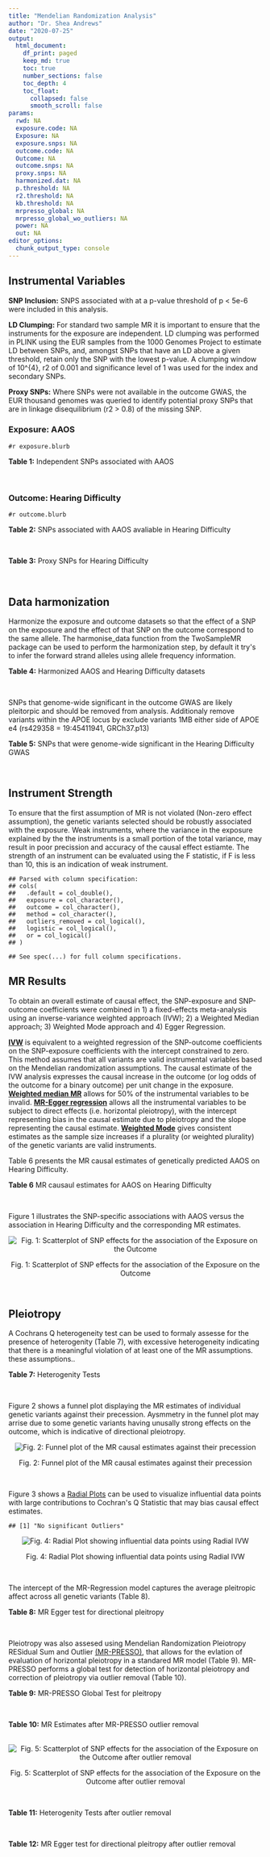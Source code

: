 ```yaml
---
title: "Mendelian Randomization Analysis"
author: "Dr. Shea Andrews"
date: "2020-07-25"
output:
  html_document:
    df_print: paged
    keep_md: true
    toc: true
    number_sections: false
    toc_depth: 4
    toc_float:
      collapsed: false
      smooth_scroll: false
params:
  rwd: NA
  exposure.code: NA
  Exposure: NA
  exposure.snps: NA
  outcome.code: NA
  Outcome: NA
  outcome.snps: NA
  proxy.snps: NA
  harmonized.dat: NA
  p.threshold: NA
  r2.threshold: NA
  kb.threshold: NA
  mrpresso_global: NA
  mrpresso_global_wo_outliers: NA
  power: NA
  out: NA
editor_options:
  chunk_output_type: console
---
```







## Instrumental Variables
**SNP Inclusion:** SNPS associated with at a p-value threshold of p < 5e-6 were included in this analysis.
<br>

**LD Clumping:** For standard two sample MR it is important to ensure that the instruments for the exposure are independent. LD clumping was performed in PLINK using the EUR samples from the 1000 Genomes Project to estimate LD between SNPs, and, amongst SNPs that have an LD above a given threshold, retain only the SNP with the lowest p-value. A clumping window of 10^{4}, r2 of 0.001 and significance level of 1 was used for the index and secondary SNPs.
<br>

**Proxy SNPs:** Where SNPs were not available in the outcome GWAS, the EUR thousand genomes was queried to identify potential proxy SNPs that are in linkage disequilibrium (r2 > 0.8) of the missing SNP.
<br>

### Exposure: AAOS
`#r exposure.blurb`
<br>

**Table 1:** Independent SNPs associated with AAOS
<div data-pagedtable="false">
  <script data-pagedtable-source type="application/json">
{"columns":[{"label":["SNP"],"name":[1],"type":["chr"],"align":["left"]},{"label":["CHROM"],"name":[2],"type":["dbl"],"align":["right"]},{"label":["POS"],"name":[3],"type":["dbl"],"align":["right"]},{"label":["REF"],"name":[4],"type":["chr"],"align":["left"]},{"label":["ALT"],"name":[5],"type":["chr"],"align":["left"]},{"label":["AF"],"name":[6],"type":["dbl"],"align":["right"]},{"label":["BETA"],"name":[7],"type":["dbl"],"align":["right"]},{"label":["SE"],"name":[8],"type":["dbl"],"align":["right"]},{"label":["Z"],"name":[9],"type":["dbl"],"align":["right"]},{"label":["P"],"name":[10],"type":["dbl"],"align":["right"]},{"label":["N"],"name":[11],"type":["dbl"],"align":["right"]},{"label":["TRAIT"],"name":[12],"type":["chr"],"align":["left"]}],"data":[{"1":"rs2649062","2":"1","3":"5799177","4":"A","5":"G","6":"0.3192","7":"0.0652","8":"0.0131","9":"4.977100","10":"6.120e-07","11":"40255","12":"AAOS"},{"1":"rs4662080","2":"1","3":"14363419","4":"C","5":"T","6":"0.6649","7":"0.1421","8":"0.0296","9":"4.800676","10":"1.586e-06","11":"40255","12":"AAOS"},{"1":"rs10919252","2":"1","3":"169802956","4":"C","5":"G","6":"0.3275","7":"0.0975","8":"0.0198","9":"4.924240","10":"8.182e-07","11":"40255","12":"AAOS"},{"1":"rs6701713","2":"1","3":"207786289","4":"A","5":"G","6":"0.7983","7":"-0.0709","8":"0.0146","9":"-4.856160","10":"1.184e-06","11":"40255","12":"AAOS"},{"1":"rs144505123","2":"1","3":"221802052","4":"C","5":"T","6":"0.0113","7":"0.7709","8":"0.1609","9":"4.791175","10":"1.661e-06","11":"40255","12":"AAOS"},{"1":"rs6718282","2":"2","3":"18039651","4":"G","5":"A","6":"0.0440","7":"-0.1421","8":"0.0308","9":"-4.613636","10":"3.840e-06","11":"40255","12":"AAOS"},{"1":"rs114131510","2":"2","3":"78420700","4":"A","5":"G","6":"0.0162","7":"0.6419","8":"0.1406","9":"4.565430","10":"4.949e-06","11":"40255","12":"AAOS"},{"1":"rs12615104","2":"2","3":"109820829","4":"T","5":"C","6":"0.2566","7":"-0.1057","8":"0.0221","9":"-4.782810","10":"1.829e-06","11":"40255","12":"AAOS"},{"1":"rs111906619","2":"2","3":"127789085","4":"C","5":"T","6":"0.0709","7":"0.1268","8":"0.0256","9":"4.953125","10":"7.088e-07","11":"40255","12":"AAOS"},{"1":"rs6431219","2":"2","3":"127862133","4":"C","5":"T","6":"0.4163","7":"0.0774","8":"0.0124","9":"6.241935","10":"3.897e-10","11":"40255","12":"AAOS"},{"1":"rs359982","2":"2","3":"219826934","4":"A","5":"G","6":"0.0781","7":"0.2660","8":"0.0513","9":"5.185190","10":"2.159e-07","11":"40255","12":"AAOS"},{"1":"rs116341973","2":"3","3":"63462893","4":"A","5":"G","6":"0.0227","7":"0.2057","8":"0.0399","9":"5.155390","10":"2.478e-07","11":"40255","12":"AAOS"},{"1":"rs145799027","2":"3","3":"114438213","4":"T","5":"C","6":"0.0147","7":"0.7485","8":"0.1601","9":"4.675200","10":"2.933e-06","11":"40255","12":"AAOS"},{"1":"rs71602496","2":"4","3":"661002","4":"A","5":"G","6":"0.1453","7":"0.0780","8":"0.0171","9":"4.561400","10":"4.978e-06","11":"40255","12":"AAOS"},{"1":"rs115803892","2":"4","3":"134185712","4":"G","5":"A","6":"0.0129","7":"0.9151","8":"0.1973","9":"4.638115","10":"3.498e-06","11":"40255","12":"AAOS"},{"1":"rs1689013","2":"4","3":"181048651","4":"T","5":"C","6":"0.2493","7":"0.0637","8":"0.0139","9":"4.582730","10":"4.657e-06","11":"40255","12":"AAOS"},{"1":"rs144202318","2":"5","3":"165711579","4":"G","5":"A","6":"0.0135","7":"0.7219","8":"0.1572","9":"4.592239","10":"4.356e-06","11":"40255","12":"AAOS"},{"1":"rs77345379","2":"6","3":"69273670","4":"C","5":"T","6":"0.0185","7":"0.2291","8":"0.0501","9":"4.572854","10":"4.830e-06","11":"40255","12":"AAOS"},{"1":"rs12153819","2":"6","3":"83773049","4":"C","5":"T","6":"0.1018","7":"-0.1092","8":"0.0235","9":"-4.646809","10":"3.291e-06","11":"40255","12":"AAOS"},{"1":"rs17170228","2":"7","3":"33076314","4":"G","5":"A","6":"0.0623","7":"0.1215","8":"0.0248","9":"4.899194","10":"1.004e-06","11":"40255","12":"AAOS"},{"1":"rs149907089","2":"7","3":"151626353","4":"G","5":"C","6":"0.0162","7":"0.7109","8":"0.1535","9":"4.631270","10":"3.637e-06","11":"40255","12":"AAOS"},{"1":"rs2725066","2":"8","3":"4438058","4":"T","5":"A","6":"0.5128","7":"-0.0936","8":"0.0191","9":"-4.900524","10":"9.948e-07","11":"40255","12":"AAOS"},{"1":"rs117201713","2":"8","3":"121340499","4":"G","5":"C","6":"0.0408","7":"0.2125","8":"0.0456","9":"4.660088","10":"3.120e-06","11":"40255","12":"AAOS"},{"1":"rs36033332","2":"9","3":"26834807","4":"C","5":"G","6":"0.0386","7":"0.4601","8":"0.0865","9":"5.319080","10":"1.030e-07","11":"40255","12":"AAOS"},{"1":"rs7930318","2":"11","3":"60033371","4":"C","5":"T","6":"0.5996","7":"0.0750","8":"0.0125","9":"6.000000","10":"2.245e-09","11":"40255","12":"AAOS"},{"1":"rs567075","2":"11","3":"85830157","4":"T","5":"C","6":"0.6903","7":"0.0900","8":"0.0132","9":"6.818180","10":"9.084e-12","11":"40255","12":"AAOS"},{"1":"rs11218343","2":"11","3":"121435587","4":"T","5":"C","6":"0.0395","7":"-0.1653","8":"0.0329","9":"-5.024320","10":"5.148e-07","11":"40255","12":"AAOS"},{"1":"rs7958488","2":"12","3":"6546166","4":"A","5":"T","6":"0.0195","7":"0.5085","8":"0.1111","9":"4.576960","10":"4.719e-06","11":"40255","12":"AAOS"},{"1":"rs1118069","2":"12","3":"84739181","4":"A","5":"T","6":"0.7195","7":"0.1012","8":"0.0216","9":"4.685190","10":"2.693e-06","11":"40255","12":"AAOS"},{"1":"rs140016885","2":"12","3":"99679113","4":"A","5":"G","6":"0.0144","7":"0.6851","8":"0.1416","9":"4.838280","10":"1.310e-06","11":"40255","12":"AAOS"},{"1":"rs9582517","2":"13","3":"102331030","4":"T","5":"C","6":"0.5073","7":"-0.1185","8":"0.0257","9":"-4.610890","10":"3.908e-06","11":"40255","12":"AAOS"},{"1":"rs146189059","2":"14","3":"47173254","4":"C","5":"G","6":"0.0111","7":"0.9444","8":"0.1835","9":"5.146590","10":"2.634e-07","11":"40255","12":"AAOS"},{"1":"rs17125944","2":"14","3":"53400629","4":"T","5":"C","6":"0.0924","7":"0.0960","8":"0.0203","9":"4.729060","10":"2.321e-06","11":"40255","12":"AAOS"},{"1":"rs150193285","2":"15","3":"75224360","4":"C","5":"T","6":"0.0109","7":"0.7622","8":"0.1650","9":"4.619394","10":"3.834e-06","11":"40255","12":"AAOS"},{"1":"rs9947273","2":"18","3":"35409158","4":"G","5":"A","6":"0.1431","7":"-0.0853","8":"0.0178","9":"-4.792135","10":"1.593e-06","11":"40255","12":"AAOS"},{"1":"rs62117204","2":"19","3":"45242967","4":"C","5":"T","6":"0.0601","7":"-0.1867","8":"0.0278","9":"-6.715827","10":"1.864e-11","11":"40255","12":"AAOS"},{"1":"rs76205446","2":"19","3":"45355267","4":"T","5":"A","6":"0.0143","7":"0.7096","8":"0.1234","9":"5.750405","10":"9.010e-09","11":"40255","12":"AAOS"},{"1":"rs2075650","2":"19","3":"45395619","4":"A","5":"G","6":"0.2197","7":"0.5502","8":"0.0223","9":"24.672600","10":"5.980e-134","11":"40255","12":"AAOS"},{"1":"rs141441332","2":"19","3":"45438575","4":"C","5":"A","6":"0.0110","7":"0.5383","8":"0.0632","9":"8.517405","10":"1.713e-17","11":"40255","12":"AAOS"},{"1":"rs204469","2":"19","3":"45490285","4":"A","5":"G","6":"0.9632","7":"0.1588","8":"0.0341","9":"4.656890","10":"3.269e-06","11":"40255","12":"AAOS"},{"1":"rs2827191","2":"21","3":"23361798","4":"C","5":"T","6":"0.2857","7":"0.1277","8":"0.0279","9":"4.577061","10":"4.895e-06","11":"40255","12":"AAOS"},{"1":"rs1043441","2":"22","3":"39130964","4":"C","5":"T","6":"0.2893","7":"-0.0639","8":"0.0135","9":"-4.733333","10":"2.110e-06","11":"40255","12":"AAOS"}],"options":{"columns":{"min":{},"max":[10]},"rows":{"min":[10],"max":[10]},"pages":{}}}
  </script>
</div>
<br>

### Outcome: Hearing Difficulty
`#r outcome.blurb`
<br>

**Table 2:** SNPs associated with AAOS avaliable in Hearing Difficulty
<div data-pagedtable="false">
  <script data-pagedtable-source type="application/json">
{"columns":[{"label":["SNP"],"name":[1],"type":["chr"],"align":["left"]},{"label":["CHROM"],"name":[2],"type":["dbl"],"align":["right"]},{"label":["POS"],"name":[3],"type":["dbl"],"align":["right"]},{"label":["REF"],"name":[4],"type":["chr"],"align":["left"]},{"label":["ALT"],"name":[5],"type":["chr"],"align":["left"]},{"label":["AF"],"name":[6],"type":["dbl"],"align":["right"]},{"label":["BETA"],"name":[7],"type":["dbl"],"align":["right"]},{"label":["SE"],"name":[8],"type":["dbl"],"align":["right"]},{"label":["Z"],"name":[9],"type":["dbl"],"align":["right"]},{"label":["P"],"name":[10],"type":["dbl"],"align":["right"]},{"label":["N"],"name":[11],"type":["dbl"],"align":["right"]},{"label":["TRAIT"],"name":[12],"type":["chr"],"align":["left"]}],"data":[{"1":"rs2649062","2":"1","3":"5799177","4":"A","5":"G","6":"0.311425","7":"-1.64647e-03","8":"0.00142696","9":"-1.15383000","10":"0.250","11":"250389","12":"Hearing_Difficulty"},{"1":"rs4662080","2":"1","3":"14363419","4":"C","5":"T","6":"0.749317","7":"3.48437e-03","8":"0.00152956","9":"2.27802000","10":"0.023","11":"250389","12":"Hearing_Difficulty"},{"1":"rs10919252","2":"1","3":"169802956","4":"C","5":"G","6":"0.326301","7":"-3.67296e-03","8":"0.00140596","9":"-2.61242000","10":"0.009","11":"250389","12":"Hearing_Difficulty"},{"1":"rs6701713","2":"1","3":"207786289","4":"A","5":"G","6":"0.818375","7":"-1.68473e-03","8":"0.00170882","9":"-0.98590300","10":"0.320","11":"250389","12":"Hearing_Difficulty"},{"1":"rs6718282","2":"2","3":"18039651","4":"G","5":"A","6":"0.051390","7":"5.94925e-03","8":"0.00303588","9":"1.95965000","10":"0.050","11":"250389","12":"Hearing_Difficulty"},{"1":"rs12615104","2":"2","3":"109820829","4":"T","5":"C","6":"0.260303","7":"6.47070e-04","8":"0.00150398","9":"0.43023800","10":"0.670","11":"250389","12":"Hearing_Difficulty"},{"1":"rs111906619","2":"2","3":"127789085","4":"C","5":"T","6":"0.079492","7":"-2.04414e-03","8":"0.00243939","9":"-0.83797200","10":"0.400","11":"250389","12":"Hearing_Difficulty"},{"1":"rs6431219","2":"2","3":"127862133","4":"C","5":"T","6":"0.414654","7":"2.24321e-03","8":"0.00134146","9":"1.67222000","10":"0.094","11":"250389","12":"Hearing_Difficulty"},{"1":"rs359982","2":"2","3":"219826934","4":"A","5":"G","6":"0.070628","7":"-2.87082e-03","8":"0.00256893","9":"-1.11752000","10":"0.260","11":"250389","12":"Hearing_Difficulty"},{"1":"rs116341973","2":"3","3":"63462893","4":"A","5":"G","6":"0.022673","7":"6.36508e-03","8":"0.00443917","9":"1.43384000","10":"0.150","11":"250389","12":"Hearing_Difficulty"},{"1":"rs71602496","2":"4","3":"661002","4":"A","5":"G","6":"0.153567","7":"1.19983e-03","8":"0.00183217","9":"0.65486800","10":"0.510","11":"250389","12":"Hearing_Difficulty"},{"1":"rs115803892","2":"4","3":"134185712","4":"G","5":"A","6":"0.010124","7":"2.10067e-03","8":"0.00663308","9":"0.31669600","10":"0.750","11":"250389","12":"Hearing_Difficulty"},{"1":"rs1689013","2":"4","3":"181048651","4":"T","5":"C","6":"0.237413","7":"-2.64399e-04","8":"0.00155122","9":"-0.17044600","10":"0.860","11":"250389","12":"Hearing_Difficulty"},{"1":"rs144202318","2":"5","3":"165711579","4":"G","5":"A","6":"0.012759","7":"-7.80704e-03","8":"0.00595855","9":"-1.31022000","10":"0.190","11":"250389","12":"Hearing_Difficulty"},{"1":"rs77345379","2":"6","3":"69273670","4":"C","5":"T","6":"0.018297","7":"4.83861e-03","8":"0.00506496","9":"0.95531100","10":"0.340","11":"250389","12":"Hearing_Difficulty"},{"1":"rs12153819","2":"6","3":"83773049","4":"C","5":"T","6":"0.124680","7":"-1.45980e-03","8":"0.00200028","9":"-0.72979800","10":"0.470","11":"250389","12":"Hearing_Difficulty"},{"1":"rs17170228","2":"7","3":"33076314","4":"G","5":"A","6":"0.068882","7":"-2.07052e-03","8":"0.00260791","9":"-0.79393800","10":"0.430","11":"250389","12":"Hearing_Difficulty"},{"1":"rs149907089","2":"7","3":"151626353","4":"G","5":"C","6":"0.012116","7":"-1.25127e-03","8":"0.00685119","9":"-0.18263500","10":"0.860","11":"250389","12":"Hearing_Difficulty"},{"1":"rs2725066","2":"8","3":"4438058","4":"T","5":"A","6":"0.523327","7":"3.66496e-04","8":"0.00132535","9":"0.27652800","10":"0.780","11":"250389","12":"Hearing_Difficulty"},{"1":"rs117201713","2":"8","3":"121340499","4":"G","5":"C","6":"0.039403","7":"5.82387e-03","8":"0.00339732","9":"1.71425000","10":"0.086","11":"250389","12":"Hearing_Difficulty"},{"1":"rs36033332","2":"9","3":"26834807","4":"C","5":"G","6":"0.052395","7":"2.66027e-03","8":"0.00299033","9":"0.88962400","10":"0.370","11":"250389","12":"Hearing_Difficulty"},{"1":"rs7930318","2":"11","3":"60033371","4":"C","5":"T","6":"0.596939","7":"2.88491e-03","8":"0.00134417","9":"2.14624000","10":"0.032","11":"250389","12":"Hearing_Difficulty"},{"1":"rs567075","2":"11","3":"85830157","4":"T","5":"C","6":"0.678309","7":"6.71386e-04","8":"0.00141239","9":"0.47535500","10":"0.630","11":"250389","12":"Hearing_Difficulty"},{"1":"rs11218343","2":"11","3":"121435587","4":"T","5":"C","6":"0.037339","7":"1.42182e-03","8":"0.00348571","9":"0.40790000","10":"0.680","11":"250389","12":"Hearing_Difficulty"},{"1":"rs7958488","2":"12","3":"6546166","4":"A","5":"T","6":"0.024126","7":"-8.50142e-04","8":"0.00440385","9":"-0.19304500","10":"0.850","11":"250389","12":"Hearing_Difficulty"},{"1":"rs1118069","2":"12","3":"84739181","4":"A","5":"T","6":"0.715043","7":"-2.40504e-03","8":"0.00146062","9":"-1.64659000","10":"0.100","11":"250389","12":"Hearing_Difficulty"},{"1":"rs140016885","2":"12","3":"99679113","4":"A","5":"G","6":"0.014035","7":"-5.38099e-03","8":"0.00593040","9":"-0.90735700","10":"0.360","11":"250389","12":"Hearing_Difficulty"},{"1":"rs9582517","2":"13","3":"102331030","4":"T","5":"C","6":"0.489144","7":"1.15127e-03","8":"0.00132390","9":"0.86960500","10":"0.380","11":"250389","12":"Hearing_Difficulty"},{"1":"rs17125944","2":"14","3":"53400629","4":"T","5":"C","6":"0.092501","7":"-1.30170e-03","8":"0.00228301","9":"-0.57016800","10":"0.570","11":"250389","12":"Hearing_Difficulty"},{"1":"rs150193285","2":"15","3":"75224360","4":"C","5":"T","6":"0.011255","7":"7.37202e-03","8":"0.00629254","9":"1.17155000","10":"0.240","11":"250389","12":"Hearing_Difficulty"},{"1":"rs9947273","2":"18","3":"35409158","4":"G","5":"A","6":"0.150890","7":"-2.33022e-04","8":"0.00186666","9":"-0.12483400","10":"0.900","11":"250389","12":"Hearing_Difficulty"},{"1":"rs62117204","2":"19","3":"45242967","4":"C","5":"T","6":"0.072203","7":"2.08698e-03","8":"0.00254898","9":"0.81875100","10":"0.410","11":"250389","12":"Hearing_Difficulty"},{"1":"rs76205446","2":"19","3":"45355267","4":"T","5":"A","6":"0.010882","7":"4.84818e-05","8":"0.00647137","9":"0.00749174","10":"0.990","11":"250389","12":"Hearing_Difficulty"},{"1":"rs2075650","2":"19","3":"45395619","4":"A","5":"G","6":"0.146178","7":"1.48604e-03","8":"0.00187135","9":"0.79410100","10":"0.430","11":"250389","12":"Hearing_Difficulty"},{"1":"rs141441332","2":"19","3":"45438575","4":"C","5":"A","6":"0.011087","7":"-7.35816e-04","8":"0.00652399","9":"-0.11278600","10":"0.910","11":"250389","12":"Hearing_Difficulty"},{"1":"rs204469","2":"19","3":"45490285","4":"A","5":"G","6":"0.956677","7":"-5.17711e-03","8":"0.00327522","9":"-1.58069000","10":"0.110","11":"250389","12":"Hearing_Difficulty"},{"1":"rs2827191","2":"21","3":"23361798","4":"C","5":"T","6":"0.289688","7":"-1.27527e-03","8":"0.00145535","9":"-0.87626300","10":"0.380","11":"250389","12":"Hearing_Difficulty"},{"1":"rs1043441","2":"22","3":"39130964","4":"C","5":"T","6":"0.293633","7":"2.09765e-03","8":"0.00144893","9":"1.44772000","10":"0.150","11":"250389","12":"Hearing_Difficulty"},{"1":"rs144505123","2":"NA","3":"NA","4":"NA","5":"NA","6":"NA","7":"NA","8":"NA","9":"NA","10":"NA","11":"NA","12":"NA"},{"1":"rs114131510","2":"NA","3":"NA","4":"NA","5":"NA","6":"NA","7":"NA","8":"NA","9":"NA","10":"NA","11":"NA","12":"NA"},{"1":"rs145799027","2":"NA","3":"NA","4":"NA","5":"NA","6":"NA","7":"NA","8":"NA","9":"NA","10":"NA","11":"NA","12":"NA"},{"1":"rs146189059","2":"NA","3":"NA","4":"NA","5":"NA","6":"NA","7":"NA","8":"NA","9":"NA","10":"NA","11":"NA","12":"NA"}],"options":{"columns":{"min":{},"max":[10]},"rows":{"min":[10],"max":[10]},"pages":{}}}
  </script>
</div>
<br>

**Table 3:** Proxy SNPs for Hearing Difficulty
<div data-pagedtable="false">
  <script data-pagedtable-source type="application/json">
{"columns":[{"label":["proxy.outcome"],"name":[1],"type":["lgl"],"align":["right"]},{"label":["target_snp"],"name":[2],"type":["chr"],"align":["left"]},{"label":["proxy_snp"],"name":[3],"type":["lgl"],"align":["right"]},{"label":["ld.r2"],"name":[4],"type":["lgl"],"align":["right"]},{"label":["Dprime"],"name":[5],"type":["lgl"],"align":["right"]},{"label":["ref.proxy"],"name":[6],"type":["lgl"],"align":["right"]},{"label":["alt.proxy"],"name":[7],"type":["lgl"],"align":["right"]},{"label":["CHROM"],"name":[8],"type":["lgl"],"align":["right"]},{"label":["POS"],"name":[9],"type":["lgl"],"align":["right"]},{"label":["ALT.proxy"],"name":[10],"type":["lgl"],"align":["right"]},{"label":["REF.proxy"],"name":[11],"type":["lgl"],"align":["right"]},{"label":["AF"],"name":[12],"type":["lgl"],"align":["right"]},{"label":["BETA"],"name":[13],"type":["lgl"],"align":["right"]},{"label":["SE"],"name":[14],"type":["lgl"],"align":["right"]},{"label":["P"],"name":[15],"type":["lgl"],"align":["right"]},{"label":["N"],"name":[16],"type":["lgl"],"align":["right"]},{"label":["ref"],"name":[17],"type":["lgl"],"align":["right"]},{"label":["alt"],"name":[18],"type":["lgl"],"align":["right"]},{"label":["ALT"],"name":[19],"type":["lgl"],"align":["right"]},{"label":["REF"],"name":[20],"type":["lgl"],"align":["right"]},{"label":["PHASE"],"name":[21],"type":["lgl"],"align":["right"]}],"data":[{"1":"NA","2":"rs144505123","3":"NA","4":"NA","5":"NA","6":"NA","7":"NA","8":"NA","9":"NA","10":"NA","11":"NA","12":"NA","13":"NA","14":"NA","15":"NA","16":"NA","17":"NA","18":"NA","19":"NA","20":"NA","21":"NA"},{"1":"NA","2":"rs114131510","3":"NA","4":"NA","5":"NA","6":"NA","7":"NA","8":"NA","9":"NA","10":"NA","11":"NA","12":"NA","13":"NA","14":"NA","15":"NA","16":"NA","17":"NA","18":"NA","19":"NA","20":"NA","21":"NA"},{"1":"NA","2":"rs145799027","3":"NA","4":"NA","5":"NA","6":"NA","7":"NA","8":"NA","9":"NA","10":"NA","11":"NA","12":"NA","13":"NA","14":"NA","15":"NA","16":"NA","17":"NA","18":"NA","19":"NA","20":"NA","21":"NA"},{"1":"NA","2":"rs146189059","3":"NA","4":"NA","5":"NA","6":"NA","7":"NA","8":"NA","9":"NA","10":"NA","11":"NA","12":"NA","13":"NA","14":"NA","15":"NA","16":"NA","17":"NA","18":"NA","19":"NA","20":"NA","21":"NA"}],"options":{"columns":{"min":{},"max":[10]},"rows":{"min":[10],"max":[10]},"pages":{}}}
  </script>
</div>
<br>

## Data harmonization
Harmonize the exposure and outcome datasets so that the effect of a SNP on the exposure and the effect of that SNP on the outcome correspond to the same allele. The harmonise_data function from the TwoSampleMR package can be used to perform the harmonization step, by default it try's to infer the forward strand alleles using allele frequency information.
<br>

**Table 4:** Harmonized AAOS and Hearing Difficulty datasets
<div data-pagedtable="false">
  <script data-pagedtable-source type="application/json">
{"columns":[{"label":["SNP"],"name":[1],"type":["chr"],"align":["left"]},{"label":["effect_allele.exposure"],"name":[2],"type":["chr"],"align":["left"]},{"label":["other_allele.exposure"],"name":[3],"type":["chr"],"align":["left"]},{"label":["effect_allele.outcome"],"name":[4],"type":["chr"],"align":["left"]},{"label":["other_allele.outcome"],"name":[5],"type":["chr"],"align":["left"]},{"label":["beta.exposure"],"name":[6],"type":["dbl"],"align":["right"]},{"label":["beta.outcome"],"name":[7],"type":["dbl"],"align":["right"]},{"label":["eaf.exposure"],"name":[8],"type":["dbl"],"align":["right"]},{"label":["eaf.outcome"],"name":[9],"type":["dbl"],"align":["right"]},{"label":["remove"],"name":[10],"type":["lgl"],"align":["right"]},{"label":["palindromic"],"name":[11],"type":["lgl"],"align":["right"]},{"label":["ambiguous"],"name":[12],"type":["lgl"],"align":["right"]},{"label":["id.outcome"],"name":[13],"type":["chr"],"align":["left"]},{"label":["chr.outcome"],"name":[14],"type":["dbl"],"align":["right"]},{"label":["pos.outcome"],"name":[15],"type":["dbl"],"align":["right"]},{"label":["se.outcome"],"name":[16],"type":["dbl"],"align":["right"]},{"label":["z.outcome"],"name":[17],"type":["dbl"],"align":["right"]},{"label":["pval.outcome"],"name":[18],"type":["dbl"],"align":["right"]},{"label":["samplesize.outcome"],"name":[19],"type":["dbl"],"align":["right"]},{"label":["outcome"],"name":[20],"type":["chr"],"align":["left"]},{"label":["mr_keep.outcome"],"name":[21],"type":["lgl"],"align":["right"]},{"label":["pval_origin.outcome"],"name":[22],"type":["chr"],"align":["left"]},{"label":["chr.exposure"],"name":[23],"type":["dbl"],"align":["right"]},{"label":["pos.exposure"],"name":[24],"type":["dbl"],"align":["right"]},{"label":["se.exposure"],"name":[25],"type":["dbl"],"align":["right"]},{"label":["z.exposure"],"name":[26],"type":["dbl"],"align":["right"]},{"label":["pval.exposure"],"name":[27],"type":["dbl"],"align":["right"]},{"label":["samplesize.exposure"],"name":[28],"type":["dbl"],"align":["right"]},{"label":["exposure"],"name":[29],"type":["chr"],"align":["left"]},{"label":["mr_keep.exposure"],"name":[30],"type":["lgl"],"align":["right"]},{"label":["pval_origin.exposure"],"name":[31],"type":["chr"],"align":["left"]},{"label":["id.exposure"],"name":[32],"type":["chr"],"align":["left"]},{"label":["action"],"name":[33],"type":["dbl"],"align":["right"]},{"label":["mr_keep"],"name":[34],"type":["lgl"],"align":["right"]},{"label":["pt"],"name":[35],"type":["dbl"],"align":["right"]},{"label":["pleitropy_keep"],"name":[36],"type":["lgl"],"align":["right"]},{"label":["mrpresso_RSSobs"],"name":[37],"type":["dbl"],"align":["right"]},{"label":["mrpresso_pval"],"name":[38],"type":["dbl"],"align":["right"]},{"label":["mrpresso_keep"],"name":[39],"type":["lgl"],"align":["right"]}],"data":[{"1":"rs1043441","2":"T","3":"C","4":"T","5":"C","6":"-0.0639","7":"2.09765e-03","8":"0.2893","9":"0.293633","10":"FALSE","11":"FALSE","12":"FALSE","13":"ETYMP8","14":"22","15":"39130964","16":"0.00144893","17":"1.44772000","18":"0.150","19":"250389","20":"Wells2019hdiff","21":"TRUE","22":"reported","23":"22","24":"39130964","25":"0.0135","26":"-4.733333","27":"2.110e-06","28":"40255","29":"Huang2017aaos","30":"TRUE","31":"reported","32":"hOK1vF","33":"2","34":"TRUE","35":"5e-06","36":"TRUE","37":"4.315017e-06","38":"1.0000","39":"TRUE"},{"1":"rs10919252","2":"G","3":"C","4":"G","5":"C","6":"0.0975","7":"-3.67296e-03","8":"0.3275","9":"0.326301","10":"FALSE","11":"TRUE","12":"FALSE","13":"ETYMP8","14":"1","15":"169802956","16":"0.00140596","17":"-2.61242000","18":"0.009","19":"250389","20":"Wells2019hdiff","21":"TRUE","22":"reported","23":"1","24":"169802956","25":"0.0198","26":"4.924240","27":"8.182e-07","28":"40255","29":"Huang2017aaos","30":"TRUE","31":"reported","32":"hOK1vF","33":"2","34":"TRUE","35":"5e-06","36":"TRUE","37":"1.368320e-05","38":"0.2496","39":"TRUE"},{"1":"rs1118069","2":"T","3":"A","4":"T","5":"A","6":"0.1012","7":"-2.40504e-03","8":"0.7195","9":"0.715043","10":"FALSE","11":"TRUE","12":"FALSE","13":"ETYMP8","14":"12","15":"84739181","16":"0.00146062","17":"-1.64659000","18":"0.100","19":"250389","20":"Wells2019hdiff","21":"TRUE","22":"reported","23":"12","24":"84739181","25":"0.0216","26":"4.685190","27":"2.693e-06","28":"40255","29":"Huang2017aaos","30":"TRUE","31":"reported","32":"hOK1vF","33":"2","34":"TRUE","35":"5e-06","36":"TRUE","37":"5.750026e-06","38":"1.0000","39":"TRUE"},{"1":"rs111906619","2":"T","3":"C","4":"T","5":"C","6":"0.1268","7":"-2.04414e-03","8":"0.0709","9":"0.079492","10":"FALSE","11":"FALSE","12":"FALSE","13":"ETYMP8","14":"2","15":"127789085","16":"0.00243939","17":"-0.83797200","18":"0.400","19":"250389","20":"Wells2019hdiff","21":"TRUE","22":"reported","23":"2","24":"127789085","25":"0.0256","26":"4.953125","27":"7.088e-07","28":"40255","29":"Huang2017aaos","30":"TRUE","31":"reported","32":"hOK1vF","33":"2","34":"TRUE","35":"5e-06","36":"TRUE","37":"3.962862e-06","38":"1.0000","39":"TRUE"},{"1":"rs11218343","2":"C","3":"T","4":"C","5":"T","6":"-0.1653","7":"1.42182e-03","8":"0.0395","9":"0.037339","10":"FALSE","11":"FALSE","12":"FALSE","13":"ETYMP8","14":"11","15":"121435587","16":"0.00348571","17":"0.40790000","18":"0.680","19":"250389","20":"Wells2019hdiff","21":"TRUE","22":"reported","23":"11","24":"121435587","25":"0.0329","26":"-5.024320","27":"5.148e-07","28":"40255","29":"Huang2017aaos","30":"TRUE","31":"reported","32":"hOK1vF","33":"2","34":"TRUE","35":"5e-06","36":"TRUE","37":"1.775229e-06","38":"1.0000","39":"TRUE"},{"1":"rs115803892","2":"A","3":"G","4":"A","5":"G","6":"0.9151","7":"2.10067e-03","8":"0.0129","9":"0.010124","10":"FALSE","11":"FALSE","12":"FALSE","13":"ETYMP8","14":"4","15":"134185712","16":"0.00663308","17":"0.31669600","18":"0.750","19":"250389","20":"Wells2019hdiff","21":"TRUE","22":"reported","23":"4","24":"134185712","25":"0.1973","26":"4.638115","27":"3.498e-06","28":"40255","29":"Huang2017aaos","30":"TRUE","31":"reported","32":"hOK1vF","33":"2","34":"TRUE","35":"5e-06","36":"TRUE","37":"8.727941e-06","38":"1.0000","39":"TRUE"},{"1":"rs116341973","2":"G","3":"A","4":"G","5":"A","6":"0.2057","7":"6.36508e-03","8":"0.0227","9":"0.022673","10":"FALSE","11":"FALSE","12":"FALSE","13":"ETYMP8","14":"3","15":"63462893","16":"0.00443917","17":"1.43384000","18":"0.150","19":"250389","20":"Wells2019hdiff","21":"TRUE","22":"reported","23":"3","24":"63462893","25":"0.0399","26":"5.155390","27":"2.478e-07","28":"40255","29":"Huang2017aaos","30":"TRUE","31":"reported","32":"hOK1vF","33":"2","34":"TRUE","35":"5e-06","36":"TRUE","37":"4.308776e-05","38":"1.0000","39":"TRUE"},{"1":"rs117201713","2":"C","3":"G","4":"C","5":"G","6":"0.2125","7":"5.82387e-03","8":"0.0408","9":"0.039403","10":"FALSE","11":"TRUE","12":"FALSE","13":"ETYMP8","14":"8","15":"121340499","16":"0.00339732","17":"1.71425000","18":"0.086","19":"250389","20":"Wells2019hdiff","21":"TRUE","22":"reported","23":"8","24":"121340499","25":"0.0456","26":"4.660088","27":"3.120e-06","28":"40255","29":"Huang2017aaos","30":"TRUE","31":"reported","32":"hOK1vF","33":"2","34":"TRUE","35":"5e-06","36":"TRUE","37":"3.690349e-05","38":"1.0000","39":"TRUE"},{"1":"rs12153819","2":"T","3":"C","4":"T","5":"C","6":"-0.1092","7":"-1.45980e-03","8":"0.1018","9":"0.124680","10":"FALSE","11":"FALSE","12":"FALSE","13":"ETYMP8","14":"6","15":"83773049","16":"0.00200028","17":"-0.72979800","18":"0.470","19":"250389","20":"Wells2019hdiff","21":"TRUE","22":"reported","23":"6","24":"83773049","25":"0.0235","26":"-4.646809","27":"3.291e-06","28":"40255","29":"Huang2017aaos","30":"TRUE","31":"reported","32":"hOK1vF","33":"2","34":"TRUE","35":"5e-06","36":"TRUE","37":"2.406826e-06","38":"1.0000","39":"TRUE"},{"1":"rs12615104","2":"C","3":"T","4":"C","5":"T","6":"-0.1057","7":"6.47070e-04","8":"0.2566","9":"0.260303","10":"FALSE","11":"FALSE","12":"FALSE","13":"ETYMP8","14":"2","15":"109820829","16":"0.00150398","17":"0.43023800","18":"0.670","19":"250389","20":"Wells2019hdiff","21":"TRUE","22":"reported","23":"2","24":"109820829","25":"0.0221","26":"-4.782810","27":"1.829e-06","28":"40255","29":"Huang2017aaos","30":"TRUE","31":"reported","32":"hOK1vF","33":"2","34":"TRUE","35":"5e-06","36":"TRUE","37":"3.539181e-07","38":"1.0000","39":"TRUE"},{"1":"rs140016885","2":"G","3":"A","4":"G","5":"A","6":"0.6851","7":"-5.38099e-03","8":"0.0144","9":"0.014035","10":"FALSE","11":"FALSE","12":"FALSE","13":"ETYMP8","14":"12","15":"99679113","16":"0.00593040","17":"-0.90735700","18":"0.360","19":"250389","20":"Wells2019hdiff","21":"TRUE","22":"reported","23":"12","24":"99679113","25":"0.1416","26":"4.838280","27":"1.310e-06","28":"40255","29":"Huang2017aaos","30":"TRUE","31":"reported","32":"hOK1vF","33":"2","34":"TRUE","35":"5e-06","36":"TRUE","37":"2.806017e-05","38":"1.0000","39":"TRUE"},{"1":"rs141441332","2":"A","3":"C","4":"A","5":"C","6":"0.5383","7":"-7.35816e-04","8":"0.0110","9":"0.011087","10":"FALSE","11":"FALSE","12":"FALSE","13":"ETYMP8","14":"19","15":"45438575","16":"0.00652399","17":"-0.11278600","18":"0.910","19":"250389","20":"Wells2019hdiff","21":"TRUE","22":"reported","23":"19","24":"45438575","25":"0.0632","26":"8.517405","27":"1.713e-17","28":"40255","29":"Huang2017aaos","30":"TRUE","31":"reported","32":"hOK1vF","33":"2","34":"TRUE","35":"5e-06","36":"FALSE","37":"NA","38":"NA","39":"NA"},{"1":"rs144202318","2":"A","3":"G","4":"A","5":"G","6":"0.7219","7":"-7.80704e-03","8":"0.0135","9":"0.012759","10":"FALSE","11":"FALSE","12":"FALSE","13":"ETYMP8","14":"5","15":"165711579","16":"0.00595855","17":"-1.31022000","18":"0.190","19":"250389","20":"Wells2019hdiff","21":"TRUE","22":"reported","23":"5","24":"165711579","25":"0.1572","26":"4.592239","27":"4.356e-06","28":"40255","29":"Huang2017aaos","30":"TRUE","31":"reported","32":"hOK1vF","33":"2","34":"TRUE","35":"5e-06","36":"TRUE","37":"6.280018e-05","38":"1.0000","39":"TRUE"},{"1":"rs149907089","2":"C","3":"G","4":"C","5":"G","6":"0.7109","7":"-1.25127e-03","8":"0.0162","9":"0.012116","10":"FALSE","11":"TRUE","12":"FALSE","13":"ETYMP8","14":"7","15":"151626353","16":"0.00685119","17":"-0.18263500","18":"0.860","19":"250389","20":"Wells2019hdiff","21":"TRUE","22":"reported","23":"7","24":"151626353","25":"0.1535","26":"4.631270","27":"3.637e-06","28":"40255","29":"Huang2017aaos","30":"TRUE","31":"reported","32":"hOK1vF","33":"2","34":"TRUE","35":"5e-06","36":"TRUE","37":"7.193116e-07","38":"1.0000","39":"TRUE"},{"1":"rs150193285","2":"T","3":"C","4":"T","5":"C","6":"0.7622","7":"7.37202e-03","8":"0.0109","9":"0.011255","10":"FALSE","11":"FALSE","12":"FALSE","13":"ETYMP8","14":"15","15":"75224360","16":"0.00629254","17":"1.17155000","18":"0.240","19":"250389","20":"Wells2019hdiff","21":"TRUE","22":"reported","23":"15","24":"75224360","25":"0.1650","26":"4.619394","27":"3.834e-06","28":"40255","29":"Huang2017aaos","30":"TRUE","31":"reported","32":"hOK1vF","33":"2","34":"TRUE","35":"5e-06","36":"TRUE","37":"7.163606e-05","38":"1.0000","39":"TRUE"},{"1":"rs1689013","2":"C","3":"T","4":"C","5":"T","6":"0.0637","7":"-2.64399e-04","8":"0.2493","9":"0.237413","10":"FALSE","11":"FALSE","12":"FALSE","13":"ETYMP8","14":"4","15":"181048651","16":"0.00155122","17":"-0.17044600","18":"0.860","19":"250389","20":"Wells2019hdiff","21":"TRUE","22":"reported","23":"4","24":"181048651","25":"0.0139","26":"4.582730","27":"4.657e-06","28":"40255","29":"Huang2017aaos","30":"TRUE","31":"reported","32":"hOK1vF","33":"2","34":"TRUE","35":"5e-06","36":"TRUE","37":"5.113210e-08","38":"1.0000","39":"TRUE"},{"1":"rs17125944","2":"C","3":"T","4":"C","5":"T","6":"0.0960","7":"-1.30170e-03","8":"0.0924","9":"0.092501","10":"FALSE","11":"FALSE","12":"FALSE","13":"ETYMP8","14":"14","15":"53400629","16":"0.00228301","17":"-0.57016800","18":"0.570","19":"250389","20":"Wells2019hdiff","21":"TRUE","22":"reported","23":"14","24":"53400629","25":"0.0203","26":"4.729060","27":"2.321e-06","28":"40255","29":"Huang2017aaos","30":"TRUE","31":"reported","32":"hOK1vF","33":"2","34":"TRUE","35":"5e-06","36":"TRUE","37":"1.567723e-06","38":"1.0000","39":"TRUE"},{"1":"rs17170228","2":"A","3":"G","4":"A","5":"G","6":"0.1215","7":"-2.07052e-03","8":"0.0623","9":"0.068882","10":"FALSE","11":"FALSE","12":"FALSE","13":"ETYMP8","14":"7","15":"33076314","16":"0.00260791","17":"-0.79393800","18":"0.430","19":"250389","20":"Wells2019hdiff","21":"TRUE","22":"reported","23":"7","24":"33076314","25":"0.0248","26":"4.899194","27":"1.004e-06","28":"40255","29":"Huang2017aaos","30":"TRUE","31":"reported","32":"hOK1vF","33":"2","34":"TRUE","35":"5e-06","36":"TRUE","37":"4.062125e-06","38":"1.0000","39":"TRUE"},{"1":"rs204469","2":"G","3":"A","4":"G","5":"A","6":"0.1588","7":"-5.17711e-03","8":"0.9632","9":"0.956677","10":"FALSE","11":"FALSE","12":"FALSE","13":"ETYMP8","14":"19","15":"45490285","16":"0.00327522","17":"-1.58069000","18":"0.110","19":"250389","20":"Wells2019hdiff","21":"TRUE","22":"reported","23":"19","24":"45490285","25":"0.0341","26":"4.656890","27":"3.269e-06","28":"40255","29":"Huang2017aaos","30":"TRUE","31":"reported","32":"hOK1vF","33":"2","34":"TRUE","35":"5e-06","36":"FALSE","37":"NA","38":"NA","39":"NA"},{"1":"rs2075650","2":"G","3":"A","4":"G","5":"A","6":"0.5502","7":"1.48604e-03","8":"0.2197","9":"0.146178","10":"FALSE","11":"FALSE","12":"FALSE","13":"ETYMP8","14":"19","15":"45395619","16":"0.00187135","17":"0.79410100","18":"0.430","19":"250389","20":"Wells2019hdiff","21":"TRUE","22":"reported","23":"19","24":"45395619","25":"0.0223","26":"24.672600","27":"5.980e-134","28":"40255","29":"Huang2017aaos","30":"TRUE","31":"reported","32":"hOK1vF","33":"2","34":"TRUE","35":"5e-06","36":"FALSE","37":"NA","38":"NA","39":"NA"},{"1":"rs2649062","2":"G","3":"A","4":"G","5":"A","6":"0.0652","7":"-1.64647e-03","8":"0.3192","9":"0.311425","10":"FALSE","11":"FALSE","12":"FALSE","13":"ETYMP8","14":"1","15":"5799177","16":"0.00142696","17":"-1.15383000","18":"0.250","19":"250389","20":"Wells2019hdiff","21":"TRUE","22":"reported","23":"1","24":"5799177","25":"0.0131","26":"4.977100","27":"6.120e-07","28":"40255","29":"Huang2017aaos","30":"TRUE","31":"reported","32":"hOK1vF","33":"2","34":"TRUE","35":"5e-06","36":"TRUE","37":"2.631026e-06","38":"1.0000","39":"TRUE"},{"1":"rs2725066","2":"A","3":"T","4":"A","5":"T","6":"-0.0936","7":"3.66496e-04","8":"0.5128","9":"0.523327","10":"FALSE","11":"TRUE","12":"TRUE","13":"ETYMP8","14":"8","15":"4438058","16":"0.00132535","17":"0.27652800","18":"0.780","19":"250389","20":"Wells2019hdiff","21":"TRUE","22":"reported","23":"8","24":"4438058","25":"0.0191","26":"-4.900524","27":"9.948e-07","28":"40255","29":"Huang2017aaos","30":"TRUE","31":"reported","32":"hOK1vF","33":"2","34":"FALSE","35":"5e-06","36":"TRUE","37":"NA","38":"NA","39":"NA"},{"1":"rs2827191","2":"T","3":"C","4":"T","5":"C","6":"0.1277","7":"-1.27527e-03","8":"0.2857","9":"0.289688","10":"FALSE","11":"FALSE","12":"FALSE","13":"ETYMP8","14":"21","15":"23361798","16":"0.00145535","17":"-0.87626300","18":"0.380","19":"250389","20":"Wells2019hdiff","21":"TRUE","22":"reported","23":"21","24":"23361798","25":"0.0279","26":"4.577061","27":"4.895e-06","28":"40255","29":"Huang2017aaos","30":"TRUE","31":"reported","32":"hOK1vF","33":"2","34":"TRUE","35":"5e-06","36":"TRUE","37":"1.542185e-06","38":"1.0000","39":"TRUE"},{"1":"rs359982","2":"G","3":"A","4":"G","5":"A","6":"0.2660","7":"-2.87082e-03","8":"0.0781","9":"0.070628","10":"FALSE","11":"FALSE","12":"FALSE","13":"ETYMP8","14":"2","15":"219826934","16":"0.00256893","17":"-1.11752000","18":"0.260","19":"250389","20":"Wells2019hdiff","21":"TRUE","22":"reported","23":"2","24":"219826934","25":"0.0513","26":"5.185190","27":"2.159e-07","28":"40255","29":"Huang2017aaos","30":"TRUE","31":"reported","32":"hOK1vF","33":"2","34":"TRUE","35":"5e-06","36":"TRUE","37":"8.144083e-06","38":"1.0000","39":"TRUE"},{"1":"rs36033332","2":"G","3":"C","4":"G","5":"C","6":"0.4601","7":"2.66027e-03","8":"0.0386","9":"0.052395","10":"FALSE","11":"TRUE","12":"FALSE","13":"ETYMP8","14":"9","15":"26834807","16":"0.00299033","17":"0.88962400","18":"0.370","19":"250389","20":"Wells2019hdiff","21":"TRUE","22":"reported","23":"9","24":"26834807","25":"0.0865","26":"5.319080","27":"1.030e-07","28":"40255","29":"Huang2017aaos","30":"TRUE","31":"reported","32":"hOK1vF","33":"2","34":"TRUE","35":"5e-06","36":"TRUE","37":"1.115224e-05","38":"1.0000","39":"TRUE"},{"1":"rs4662080","2":"T","3":"C","4":"T","5":"C","6":"0.1421","7":"3.48437e-03","8":"0.6649","9":"0.749317","10":"FALSE","11":"FALSE","12":"FALSE","13":"ETYMP8","14":"1","15":"14363419","16":"0.00152956","17":"2.27802000","18":"0.023","19":"250389","20":"Wells2019hdiff","21":"TRUE","22":"reported","23":"1","24":"14363419","25":"0.0296","26":"4.800676","27":"1.586e-06","28":"40255","29":"Huang2017aaos","30":"TRUE","31":"reported","32":"hOK1vF","33":"2","34":"TRUE","35":"5e-06","36":"TRUE","37":"1.393184e-05","38":"0.4864","39":"TRUE"},{"1":"rs567075","2":"C","3":"T","4":"C","5":"T","6":"0.0900","7":"6.71386e-04","8":"0.6903","9":"0.678309","10":"FALSE","11":"FALSE","12":"FALSE","13":"ETYMP8","14":"11","15":"85830157","16":"0.00141239","17":"0.47535500","18":"0.630","19":"250389","20":"Wells2019hdiff","21":"TRUE","22":"reported","23":"11","24":"85830157","25":"0.0132","26":"6.818180","27":"9.084e-12","28":"40255","29":"Huang2017aaos","30":"TRUE","31":"reported","32":"hOK1vF","33":"2","34":"TRUE","35":"5e-06","36":"TRUE","37":"5.520012e-07","38":"1.0000","39":"TRUE"},{"1":"rs62117204","2":"T","3":"C","4":"T","5":"C","6":"-0.1867","7":"2.08698e-03","8":"0.0601","9":"0.072203","10":"FALSE","11":"FALSE","12":"FALSE","13":"ETYMP8","14":"19","15":"45242967","16":"0.00254898","17":"0.81875100","18":"0.410","19":"250389","20":"Wells2019hdiff","21":"TRUE","22":"reported","23":"19","24":"45242967","25":"0.0278","26":"-6.715827","27":"1.864e-11","28":"40255","29":"Huang2017aaos","30":"TRUE","31":"reported","32":"hOK1vF","33":"2","34":"TRUE","35":"5e-06","36":"FALSE","37":"NA","38":"NA","39":"NA"},{"1":"rs6431219","2":"T","3":"C","4":"T","5":"C","6":"0.0774","7":"2.24321e-03","8":"0.4163","9":"0.414654","10":"FALSE","11":"FALSE","12":"FALSE","13":"ETYMP8","14":"2","15":"127862133","16":"0.00134146","17":"1.67222000","18":"0.094","19":"250389","20":"Wells2019hdiff","21":"TRUE","22":"reported","23":"2","24":"127862133","25":"0.0124","26":"6.241935","27":"3.897e-10","28":"40255","29":"Huang2017aaos","30":"TRUE","31":"reported","32":"hOK1vF","33":"2","34":"TRUE","35":"5e-06","36":"TRUE","37":"5.429777e-06","38":"1.0000","39":"TRUE"},{"1":"rs6701713","2":"G","3":"A","4":"G","5":"A","6":"-0.0709","7":"-1.68473e-03","8":"0.7983","9":"0.818375","10":"FALSE","11":"FALSE","12":"FALSE","13":"ETYMP8","14":"1","15":"207786289","16":"0.00170882","17":"-0.98590300","18":"0.320","19":"250389","20":"Wells2019hdiff","21":"TRUE","22":"reported","23":"1","24":"207786289","25":"0.0146","26":"-4.856160","27":"1.184e-06","28":"40255","29":"Huang2017aaos","30":"TRUE","31":"reported","32":"hOK1vF","33":"2","34":"TRUE","35":"5e-06","36":"TRUE","37":"3.042243e-06","38":"1.0000","39":"TRUE"},{"1":"rs6718282","2":"A","3":"G","4":"A","5":"G","6":"-0.1421","7":"5.94925e-03","8":"0.0440","9":"0.051390","10":"FALSE","11":"FALSE","12":"FALSE","13":"ETYMP8","14":"2","15":"18039651","16":"0.00303588","17":"1.95965000","18":"0.050","19":"250389","20":"Wells2019hdiff","21":"TRUE","22":"reported","23":"2","24":"18039651","25":"0.0308","26":"-4.613636","27":"3.840e-06","28":"40255","29":"Huang2017aaos","30":"TRUE","31":"reported","32":"hOK1vF","33":"2","34":"TRUE","35":"5e-06","36":"TRUE","37":"3.508869e-05","38":"1.0000","39":"TRUE"},{"1":"rs71602496","2":"G","3":"A","4":"G","5":"A","6":"0.0780","7":"1.19983e-03","8":"0.1453","9":"0.153567","10":"FALSE","11":"FALSE","12":"FALSE","13":"ETYMP8","14":"4","15":"661002","16":"0.00183217","17":"0.65486800","18":"0.510","19":"250389","20":"Wells2019hdiff","21":"TRUE","22":"reported","23":"4","24":"661002","25":"0.0171","26":"4.561400","27":"4.978e-06","28":"40255","29":"Huang2017aaos","30":"TRUE","31":"reported","32":"hOK1vF","33":"2","34":"TRUE","35":"5e-06","36":"TRUE","37":"1.588206e-06","38":"1.0000","39":"TRUE"},{"1":"rs76205446","2":"A","3":"T","4":"A","5":"T","6":"0.7096","7":"4.84818e-05","8":"0.0143","9":"0.010882","10":"FALSE","11":"TRUE","12":"FALSE","13":"ETYMP8","14":"19","15":"45355267","16":"0.00647137","17":"0.00749174","18":"0.990","19":"250389","20":"Wells2019hdiff","21":"TRUE","22":"reported","23":"19","24":"45355267","25":"0.1234","26":"5.750405","27":"9.010e-09","28":"40255","29":"Huang2017aaos","30":"TRUE","31":"reported","32":"hOK1vF","33":"2","34":"TRUE","35":"5e-06","36":"FALSE","37":"NA","38":"NA","39":"NA"},{"1":"rs77345379","2":"T","3":"C","4":"T","5":"C","6":"0.2291","7":"4.83861e-03","8":"0.0185","9":"0.018297","10":"FALSE","11":"FALSE","12":"FALSE","13":"ETYMP8","14":"6","15":"69273670","16":"0.00506496","17":"0.95531100","18":"0.340","19":"250389","20":"Wells2019hdiff","21":"TRUE","22":"reported","23":"6","24":"69273670","25":"0.0501","26":"4.572854","27":"4.830e-06","28":"40255","29":"Huang2017aaos","30":"TRUE","31":"reported","32":"hOK1vF","33":"2","34":"TRUE","35":"5e-06","36":"TRUE","37":"2.533835e-05","38":"1.0000","39":"TRUE"},{"1":"rs7930318","2":"T","3":"C","4":"T","5":"C","6":"0.0750","7":"2.88491e-03","8":"0.5996","9":"0.596939","10":"FALSE","11":"FALSE","12":"FALSE","13":"ETYMP8","14":"11","15":"60033371","16":"0.00134417","17":"2.14624000","18":"0.032","19":"250389","20":"Wells2019hdiff","21":"TRUE","22":"reported","23":"11","24":"60033371","25":"0.0125","26":"6.000000","27":"2.245e-09","28":"40255","29":"Huang2017aaos","30":"TRUE","31":"reported","32":"hOK1vF","33":"2","34":"TRUE","35":"5e-06","36":"TRUE","37":"8.867445e-06","38":"0.8128","39":"TRUE"},{"1":"rs7958488","2":"T","3":"A","4":"T","5":"A","6":"0.5085","7":"-8.50142e-04","8":"0.0195","9":"0.024126","10":"FALSE","11":"TRUE","12":"FALSE","13":"ETYMP8","14":"12","15":"6546166","16":"0.00440385","17":"-0.19304500","18":"0.850","19":"250389","20":"Wells2019hdiff","21":"TRUE","22":"reported","23":"12","24":"6546166","25":"0.1111","26":"4.576960","27":"4.719e-06","28":"40255","29":"Huang2017aaos","30":"TRUE","31":"reported","32":"hOK1vF","33":"2","34":"TRUE","35":"5e-06","36":"TRUE","37":"3.212887e-07","38":"1.0000","39":"TRUE"},{"1":"rs9582517","2":"C","3":"T","4":"C","5":"T","6":"-0.1185","7":"1.15127e-03","8":"0.5073","9":"0.489144","10":"FALSE","11":"FALSE","12":"FALSE","13":"ETYMP8","14":"13","15":"102331030","16":"0.00132390","17":"0.86960500","18":"0.380","19":"250389","20":"Wells2019hdiff","21":"TRUE","22":"reported","23":"13","24":"102331030","25":"0.0257","26":"-4.610890","27":"3.908e-06","28":"40255","29":"Huang2017aaos","30":"TRUE","31":"reported","32":"hOK1vF","33":"2","34":"TRUE","35":"5e-06","36":"TRUE","37":"1.256153e-06","38":"1.0000","39":"TRUE"},{"1":"rs9947273","2":"A","3":"G","4":"A","5":"G","6":"-0.0853","7":"-2.33022e-04","8":"0.1431","9":"0.150890","10":"FALSE","11":"FALSE","12":"FALSE","13":"ETYMP8","14":"18","15":"35409158","16":"0.00186666","17":"-0.12483400","18":"0.900","19":"250389","20":"Wells2019hdiff","21":"TRUE","22":"reported","23":"18","24":"35409158","25":"0.0178","26":"-4.792135","27":"1.593e-06","28":"40255","29":"Huang2017aaos","30":"TRUE","31":"reported","32":"hOK1vF","33":"2","34":"TRUE","35":"5e-06","36":"TRUE","37":"8.396562e-08","38":"1.0000","39":"TRUE"}],"options":{"columns":{"min":{},"max":[10]},"rows":{"min":[10],"max":[10]},"pages":{}}}
  </script>
</div>
<br>

SNPs that genome-wide significant in the outcome GWAS are likely pleitorpic and should be removed from analysis. Additionaly remove variants within the APOE locus by exclude variants 1MB either side of APOE e4 (rs429358 = 19:45411941, GRCh37.p13)
<br>


**Table 5:** SNPs that were genome-wide significant in the Hearing Difficulty GWAS
<div data-pagedtable="false">
  <script data-pagedtable-source type="application/json">
{"columns":[{"label":["SNP"],"name":[1],"type":["chr"],"align":["left"]},{"label":["chr.outcome"],"name":[2],"type":["dbl"],"align":["right"]},{"label":["pos.outcome"],"name":[3],"type":["dbl"],"align":["right"]},{"label":["pval.exposure"],"name":[4],"type":["dbl"],"align":["right"]},{"label":["pval.outcome"],"name":[5],"type":["dbl"],"align":["right"]}],"data":[{"1":"rs141441332","2":"19","3":"45438575","4":"1.713e-17","5":"0.91"},{"1":"rs204469","2":"19","3":"45490285","4":"3.269e-06","5":"0.11"},{"1":"rs2075650","2":"19","3":"45395619","4":"5.980e-134","5":"0.43"},{"1":"rs62117204","2":"19","3":"45242967","4":"1.864e-11","5":"0.41"},{"1":"rs76205446","2":"19","3":"45355267","4":"9.010e-09","5":"0.99"}],"options":{"columns":{"min":{},"max":[10]},"rows":{"min":[10],"max":[10]},"pages":{}}}
  </script>
</div>
<br>


## Instrument Strength
To ensure that the first assumption of MR is not violated (Non-zero effect assumption), the genetic variants selected should be robustly associated with the exposure. Weak instruments, where the variance in the exposure explained by the the instruments is a small portion of the total variance, may result in poor precission and accuracy of the causal effect estiamte. The strength of an instrument can be evaluated using the F statistic, if F is less than 10, this is an indication of weak instrument.


```
## Parsed with column specification:
## cols(
##   .default = col_double(),
##   exposure = col_character(),
##   outcome = col_character(),
##   method = col_character(),
##   outliers_removed = col_logical(),
##   logistic = col_logical(),
##   or = col_logical()
## )
```

```
## See spec(...) for full column specifications.
```

<div data-pagedtable="false">
  <script data-pagedtable-source type="application/json">
{"columns":[{"label":["outliers_removed"],"name":[1],"type":["lgl"],"align":["right"]},{"label":["pve.exposure"],"name":[2],"type":["dbl"],"align":["right"]},{"label":["F"],"name":[3],"type":["dbl"],"align":["right"]},{"label":["Alpha"],"name":[4],"type":["dbl"],"align":["right"]},{"label":["NCP"],"name":[5],"type":["dbl"],"align":["right"]},{"label":["Power"],"name":[6],"type":["dbl"],"align":["right"]}],"data":[{"1":"FALSE","2":"0.0193715","3":"24.82975","4":"0.05","5":"0.01887764","6":"0.05216528"}],"options":{"columns":{"min":{},"max":[10]},"rows":{"min":[10],"max":[10]},"pages":{}}}
  </script>
</div>

##  MR Results
To obtain an overall estimate of causal effect, the SNP-exposure and SNP-outcome coefficients were combined in 1) a fixed-effects meta-analysis using an inverse-variance weighted approach (IVW); 2) a Weighted Median approach; 3) Weighted Mode approach and 4) Egger Regression.


[**IVW**](https://doi.org/10.1002/gepi.21758) is equivalent to a weighted regression of the SNP-outcome coefficients on the SNP-exposure coefficients with the intercept constrained to zero. This method assumes that all variants are valid instrumental variables based on the Mendelian randomization assumptions. The causal estimate of the IVW analysis expresses the causal increase in the outcome (or log odds of the outcome for a binary outcome) per unit change in the exposure. [**Weighted median MR**](https://doi.org/10.1002/gepi.21965) allows for 50% of the instrumental variables to be invalid. [**MR-Egger regression**](https://doi.org/10.1093/ije/dyw220) allows all the instrumental variables to be subject to direct effects (i.e. horizontal pleiotropy), with the intercept representing bias in the causal estimate due to pleiotropy and the slope representing the causal estimate. [**Weighted Mode**](https://doi.org/10.1093/ije/dyx102) gives consistent estimates as the sample size increases if a plurality (or weighted plurality) of the genetic variants are valid instruments.
<br>



Table 6 presents the MR causal estimates of genetically predicted AAOS on Hearing Difficulty.
<br>

**Table 6** MR causaul estimates for AAOS on Hearing Difficulty
<div data-pagedtable="false">
  <script data-pagedtable-source type="application/json">
{"columns":[{"label":["id.exposure"],"name":[1],"type":["chr"],"align":["left"]},{"label":["id.outcome"],"name":[2],"type":["chr"],"align":["left"]},{"label":["outcome"],"name":[3],"type":["fctr"],"align":["left"]},{"label":["exposure"],"name":[4],"type":["fctr"],"align":["left"]},{"label":["method"],"name":[5],"type":["fctr"],"align":["left"]},{"label":["nsnp"],"name":[6],"type":["int"],"align":["right"]},{"label":["b"],"name":[7],"type":["dbl"],"align":["right"]},{"label":["se"],"name":[8],"type":["dbl"],"align":["right"]},{"label":["pval"],"name":[9],"type":["dbl"],"align":["right"]}],"data":[{"1":"hOK1vF","2":"ETYMP8","3":"Wells2019hdiff","4":"Huang2017aaos","5":"Inverse variance weighted (fixed effects)","6":"32","7":"-0.0006303320","8":"0.002218805","9":"0.7763443"},{"1":"hOK1vF","2":"ETYMP8","3":"Wells2019hdiff","4":"Huang2017aaos","5":"Weighted median","6":"32","7":"-0.0016829906","8":"0.003274479","9":"0.6072715"},{"1":"hOK1vF","2":"ETYMP8","3":"Wells2019hdiff","4":"Huang2017aaos","5":"Weighted mode","6":"32","7":"-0.0023461708","8":"0.004246271","9":"0.5845510"},{"1":"hOK1vF","2":"ETYMP8","3":"Wells2019hdiff","4":"Huang2017aaos","5":"MR Egger","6":"32","7":"0.0004327684","8":"0.004247271","9":"0.9195194"}],"options":{"columns":{"min":{},"max":[10]},"rows":{"min":[10],"max":[10]},"pages":{}}}
  </script>
</div>
<br>

Figure 1 illustrates the SNP-specific associations with AAOS versus the association in Hearing Difficulty and the corresponding MR estimates.
<br>

<div class="figure" style="text-align: center">
<img src="/sc/arion/projects/LOAD/shea/Projects/MR_ADPhenome/results/MR_ADbidir/Huang2017aaos/Wells2019hdiff/Huang2017aaos_5e-6_Wells2019hdiff_MR_Analaysis_files/figure-html/scatter_plot-1.png" alt="Fig. 1: Scatterplot of SNP effects for the association of the Exposure on the Outcome"  />
<p class="caption">Fig. 1: Scatterplot of SNP effects for the association of the Exposure on the Outcome</p>
</div>
<br>


## Pleiotropy
A Cochrans Q heterogeneity test can be used to formaly assesse for the presence of heterogenity (Table 7), with excessive heterogeneity indicating that there is a meaningful violation of at least one of the MR assumptions.
these assumptions..
<br>

**Table 7:** Heterogenity Tests
<div data-pagedtable="false">
  <script data-pagedtable-source type="application/json">
{"columns":[{"label":["id.exposure"],"name":[1],"type":["chr"],"align":["left"]},{"label":["id.outcome"],"name":[2],"type":["chr"],"align":["left"]},{"label":["outcome"],"name":[3],"type":["fctr"],"align":["left"]},{"label":["exposure"],"name":[4],"type":["fctr"],"align":["left"]},{"label":["method"],"name":[5],"type":["fctr"],"align":["left"]},{"label":["Q"],"name":[6],"type":["dbl"],"align":["right"]},{"label":["Q_df"],"name":[7],"type":["dbl"],"align":["right"]},{"label":["Q_pval"],"name":[8],"type":["dbl"],"align":["right"]}],"data":[{"1":"hOK1vF","2":"ETYMP8","3":"Wells2019hdiff","4":"Huang2017aaos","5":"MR Egger","6":"46.91198","7":"30","8":"0.02538031"},{"1":"hOK1vF","2":"ETYMP8","3":"Wells2019hdiff","4":"Huang2017aaos","5":"Inverse variance weighted","6":"47.08288","7":"31","8":"0.03215323"}],"options":{"columns":{"min":{},"max":[10]},"rows":{"min":[10],"max":[10]},"pages":{}}}
  </script>
</div>
<br>

Figure 2 shows a funnel plot displaying the MR estimates of individual genetic variants against their precession. Aysmmetry in the funnel plot may arrise due to some genetic variants having unusally strong effects on the outcome, which is indicative of directional pleiotropy.
<br>

<div class="figure" style="text-align: center">
<img src="/sc/arion/projects/LOAD/shea/Projects/MR_ADPhenome/results/MR_ADbidir/Huang2017aaos/Wells2019hdiff/Huang2017aaos_5e-6_Wells2019hdiff_MR_Analaysis_files/figure-html/funnel_plot-1.png" alt="Fig. 2: Funnel plot of the MR causal estimates against their precession"  />
<p class="caption">Fig. 2: Funnel plot of the MR causal estimates against their precession</p>
</div>
<br>

Figure 3 shows a [Radial Plots](https://github.com/WSpiller/RadialMR) can be used to visualize influential data points with large contributions to Cochran's Q Statistic that may bias causal effect estimates.




```
## [1] "No significant Outliers"
```

<div class="figure" style="text-align: center">
<img src="/sc/arion/projects/LOAD/shea/Projects/MR_ADPhenome/results/MR_ADbidir/Huang2017aaos/Wells2019hdiff/Huang2017aaos_5e-6_Wells2019hdiff_MR_Analaysis_files/figure-html/Radial_Plot-1.png" alt="Fig. 4: Radial Plot showing influential data points using Radial IVW"  />
<p class="caption">Fig. 4: Radial Plot showing influential data points using Radial IVW</p>
</div>
<br>

The intercept of the MR-Regression model captures the average pleitropic affect across all genetic variants (Table 8).
<br>

**Table 8:** MR Egger test for directional pleitropy
<div data-pagedtable="false">
  <script data-pagedtable-source type="application/json">
{"columns":[{"label":["id.exposure"],"name":[1],"type":["chr"],"align":["left"]},{"label":["id.outcome"],"name":[2],"type":["chr"],"align":["left"]},{"label":["outcome"],"name":[3],"type":["fctr"],"align":["left"]},{"label":["exposure"],"name":[4],"type":["fctr"],"align":["left"]},{"label":["egger_intercept"],"name":[5],"type":["dbl"],"align":["right"]},{"label":["se"],"name":[6],"type":["dbl"],"align":["right"]},{"label":["pval"],"name":[7],"type":["dbl"],"align":["right"]}],"data":[{"1":"hOK1vF","2":"ETYMP8","3":"Wells2019hdiff","4":"Huang2017aaos","5":"-0.0002187047","6":"0.0006615507","7":"0.743249"}],"options":{"columns":{"min":{},"max":[10]},"rows":{"min":[10],"max":[10]},"pages":{}}}
  </script>
</div>
<br>

Pleiotropy was also assesed using Mendelian Randomization Pleiotropy RESidual Sum and Outlier [(MR-PRESSO)](https://doi.org/10.1038/s41588-018-0099-7), that allows for the evlation of evaluation of horizontal pleiotropy in a standared MR model (Table 9). MR-PRESSO performs a global test for detection of horizontal pleiotropy and correction of pleiotropy via outlier removal (Table 10).
<br>

**Table 9:** MR-PRESSO Global Test for pleitropy
<div data-pagedtable="false">
  <script data-pagedtable-source type="application/json">
{"columns":[{"label":["id.exposure"],"name":[1],"type":["chr"],"align":["left"]},{"label":["id.outcome"],"name":[2],"type":["chr"],"align":["left"]},{"label":["outcome"],"name":[3],"type":["chr"],"align":["left"]},{"label":["exposure"],"name":[4],"type":["chr"],"align":["left"]},{"label":["pt"],"name":[5],"type":["dbl"],"align":["right"]},{"label":["outliers_removed"],"name":[6],"type":["lgl"],"align":["right"]},{"label":["n_outliers"],"name":[7],"type":["dbl"],"align":["right"]},{"label":["RSSobs"],"name":[8],"type":["dbl"],"align":["right"]},{"label":["pval"],"name":[9],"type":["dbl"],"align":["right"]}],"data":[{"1":"hOK1vF","2":"ETYMP8","3":"Wells2019hdiff","4":"Huang2017aaos","5":"5e-06","6":"FALSE","7":"0","8":"49.86096","9":"0.0367"}],"options":{"columns":{"min":{},"max":[10]},"rows":{"min":[10],"max":[10]},"pages":{}}}
  </script>
</div>
<br>


**Table 10:** MR Estimates after MR-PRESSO outlier removal
<div data-pagedtable="false">
  <script data-pagedtable-source type="application/json">
{"columns":[{"label":["id.exposure"],"name":[1],"type":["chr"],"align":["left"]},{"label":["id.outcome"],"name":[2],"type":["chr"],"align":["left"]},{"label":["outcome"],"name":[3],"type":["fctr"],"align":["left"]},{"label":["exposure"],"name":[4],"type":["fctr"],"align":["left"]},{"label":["method"],"name":[5],"type":["fctr"],"align":["left"]},{"label":["nsnp"],"name":[6],"type":["int"],"align":["right"]},{"label":["b"],"name":[7],"type":["dbl"],"align":["right"]},{"label":["se"],"name":[8],"type":["dbl"],"align":["right"]},{"label":["pval"],"name":[9],"type":["dbl"],"align":["right"]}],"data":[{"1":"hOK1vF","2":"ETYMP8","3":"Wells2019hdiff","4":"Huang2017aaos","5":"Inverse variance weighted (fixed effects)","6":"32","7":"-0.0006303320","8":"0.002218805","9":"0.7763443"},{"1":"hOK1vF","2":"ETYMP8","3":"Wells2019hdiff","4":"Huang2017aaos","5":"Weighted median","6":"32","7":"-0.0016829906","8":"0.003525360","9":"0.6330806"},{"1":"hOK1vF","2":"ETYMP8","3":"Wells2019hdiff","4":"Huang2017aaos","5":"Weighted mode","6":"32","7":"-0.0023461708","8":"0.004221737","9":"0.5823804"},{"1":"hOK1vF","2":"ETYMP8","3":"Wells2019hdiff","4":"Huang2017aaos","5":"MR Egger","6":"32","7":"0.0004327684","8":"0.004247271","9":"0.9195194"}],"options":{"columns":{"min":{},"max":[10]},"rows":{"min":[10],"max":[10]},"pages":{}}}
  </script>
</div>
<br>

<div class="figure" style="text-align: center">
<img src="/sc/arion/projects/LOAD/shea/Projects/MR_ADPhenome/results/MR_ADbidir/Huang2017aaos/Wells2019hdiff/Huang2017aaos_5e-6_Wells2019hdiff_MR_Analaysis_files/figure-html/scatter_plot_outlier-1.png" alt="Fig. 5: Scatterplot of SNP effects for the association of the Exposure on the Outcome after outlier removal"  />
<p class="caption">Fig. 5: Scatterplot of SNP effects for the association of the Exposure on the Outcome after outlier removal</p>
</div>
<br>

**Table 11:** Heterogenity Tests after outlier removal
<div data-pagedtable="false">
  <script data-pagedtable-source type="application/json">
{"columns":[{"label":["id.exposure"],"name":[1],"type":["chr"],"align":["left"]},{"label":["id.outcome"],"name":[2],"type":["chr"],"align":["left"]},{"label":["outcome"],"name":[3],"type":["fctr"],"align":["left"]},{"label":["exposure"],"name":[4],"type":["fctr"],"align":["left"]},{"label":["method"],"name":[5],"type":["fctr"],"align":["left"]},{"label":["Q"],"name":[6],"type":["dbl"],"align":["right"]},{"label":["Q_df"],"name":[7],"type":["dbl"],"align":["right"]},{"label":["Q_pval"],"name":[8],"type":["dbl"],"align":["right"]}],"data":[{"1":"hOK1vF","2":"ETYMP8","3":"Wells2019hdiff","4":"Huang2017aaos","5":"MR Egger","6":"46.91198","7":"30","8":"0.02538031"},{"1":"hOK1vF","2":"ETYMP8","3":"Wells2019hdiff","4":"Huang2017aaos","5":"Inverse variance weighted","6":"47.08288","7":"31","8":"0.03215323"}],"options":{"columns":{"min":{},"max":[10]},"rows":{"min":[10],"max":[10]},"pages":{}}}
  </script>
</div>
<br>

**Table 12:** MR Egger test for directional pleitropy after outlier removal
<div data-pagedtable="false">
  <script data-pagedtable-source type="application/json">
{"columns":[{"label":["id.exposure"],"name":[1],"type":["chr"],"align":["left"]},{"label":["id.outcome"],"name":[2],"type":["chr"],"align":["left"]},{"label":["outcome"],"name":[3],"type":["fctr"],"align":["left"]},{"label":["exposure"],"name":[4],"type":["fctr"],"align":["left"]},{"label":["egger_intercept"],"name":[5],"type":["dbl"],"align":["right"]},{"label":["se"],"name":[6],"type":["dbl"],"align":["right"]},{"label":["pval"],"name":[7],"type":["dbl"],"align":["right"]}],"data":[{"1":"hOK1vF","2":"ETYMP8","3":"Wells2019hdiff","4":"Huang2017aaos","5":"-0.0002187047","6":"0.0006615507","7":"0.743249"}],"options":{"columns":{"min":{},"max":[10]},"rows":{"min":[10],"max":[10]},"pages":{}}}
  </script>
</div>
<br>
